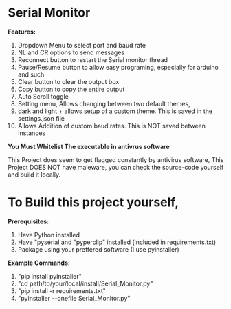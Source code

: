 # Serial Monitor

**Features:**
1) Dropdown Menu to select port and baud rate
2) NL and CR options to send messages
3) Reconnect button to restart the Serial monitor thread
4) Pause/Resume button to allow easy programing, especially for arduino and such
5) Clear button to clear the output box
6) Copy button to copy the entire output
7) Auto Scroll toggle
8) Setting menu, Allows changing between two default themes,
9) dark and light + allows setup of a custom theme. This is saved in the settings.json file
10) Allows Addition of custom baud rates. This is NOT saved between instances


 **You Must Whitelist The executable in antivrus software**
 
 This Project does seem to get flagged constantly by antivirus software,
 This Project DOES NOT have maleware, you can check the source-code yourself
 and build it locally.

 # To Build this project yourself,
 **Prerequisites:**
1) Have Python installed
2) Have "pyserial and "pyperclip" installed (included in requirements.txt)
3) Package using your preffered software (I use pyinstaller)

 **Example Commands:** 
1. "pip install pyinstaller"
2. "cd path/to/your/local/install/Serial_Monitor.py"
3. "pip install -r requirements.txt"
4. "pyinstaller --onefile Serial_Monitor.py"
